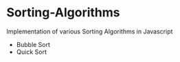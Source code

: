 # Sorting-Algorithms
Implementation of various Sorting Algorithms in Javascript
  - Bubble Sort
  - Quick Sort  
